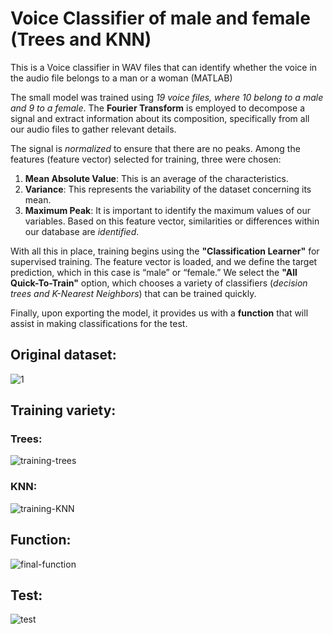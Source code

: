 # Voice Classifier of male and female (Trees and KNN)
This is a Voice classifier in WAV files that can identify whether the voice in the audio file belongs to a man or a woman (MATLAB)

The small model was trained using _19 voice files, where 10 belong to a male and 9 to a female_. The **Fourier Transform** is employed to decompose a signal and extract information about its composition, specifically from all our audio files to gather relevant details.

The signal is _normalized_ to ensure that there are no peaks. 
Among the features (feature vector) selected for training, three were chosen:

1. **Mean Absolute Value**: This is an average of the characteristics.
2. **Variance**: This represents the variability of the dataset concerning its mean.
3. **Maximum Peak**: It is important to identify the maximum values of our variables.
Based on this feature vector, similarities or differences within our database are _identified_.

With all this in place, training begins using the **"Classification Learner"** for supervised training. The feature vector is loaded, and we define the target prediction, which in this case is “male” or “female.” We select the **"All Quick-To-Train"** option, which chooses a variety of classifiers (_decision trees and K-Nearest Neighbors_) that can be trained quickly.

Finally, upon exporting the model, it provides us with a **function** that will assist in making classifications for the test.

## **Original dataset:**
![1](https://github.com/user-attachments/assets/1d30e010-86f4-40b3-ac07-3d0399d5905f)

## **Training variety:**
### Trees:
![training-trees](https://github.com/user-attachments/assets/7e25dbda-9d4f-4145-b10a-3b0ac5f2cfca)
### KNN:
![training-KNN](https://github.com/user-attachments/assets/436ce3b0-7e03-4f05-a5eb-db30d73813f6)

## **Function:**
![final-function](https://github.com/user-attachments/assets/2be4738b-f547-4f01-8452-12563ed0e9cd)

## **Test:**
![test](https://github.com/user-attachments/assets/7369b930-91f9-46d2-9cc3-43e56fa71564)






